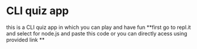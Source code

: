 # CLI quiz app 
 this is a CLI quiz app in which you can play and have fun
 **first go to repl.it and select for node.js and paste this code or you can directly acess using provided link **